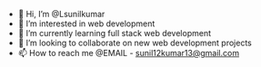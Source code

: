 - 👋 Hi, I’m @Lsunilkumar
- 👀 I’m interested in web development
- 🌱 I’m currently learning full stack web development
- 💞️ I’m looking to collaborate on new web development projects
- 📫 How to reach me @EMAIL - sunil12kumar13@gmail.com

<!---
Lsunilkumar01/Lsunilkumar01 is a ✨ special ✨ repository because its `README.md` (this file) appears on your GitHub profile.
You can click the Preview link to take a look at your changes.
--->
